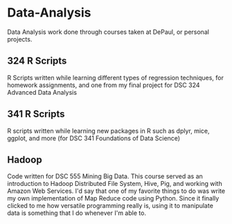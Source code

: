 # Data-Analysis
Data Analysis work done through courses taken at DePaul, or personal projects. 

## 324 R Scripts
R Scripts written while learning different types of regression techniques, for homework assignments, and one from my final project for DSC 324 Advanced Data Analysis

## 341 R Scripts
R scripts written while learning new packages in R such as dplyr, mice, ggplot, and more (for DSC 341 Foundations of Data Science)

## Hadoop
Code written for DSC 555 Mining Big Data. This course served as an introduction to Hadoop Distributed File System, Hive, Pig, and working with Amazon Web Services. I'd say that one of my favorite things to do was write my own implementation of Map Reduce code using Python. Since it finally clicked to me how versatile programming really is, using it to manipulate data is something that I do whenever I'm able to.  
